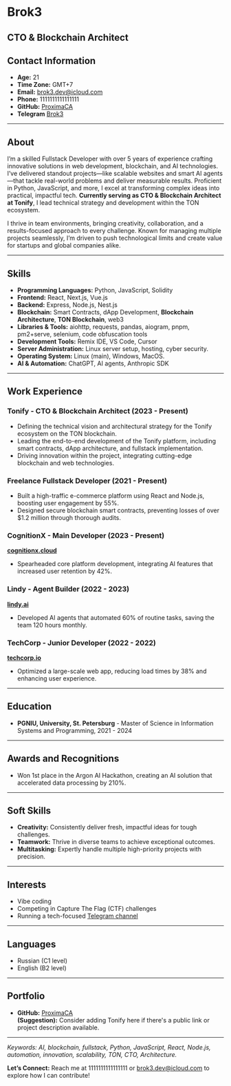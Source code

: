 #  Brok3
**CTO & Blockchain Architect**
---

## Contact Information
- **Age:** 21  
- **Time Zone:** GMT+7  
- **Email:** [brok3.dev@icloud.com](mailto:brok3.dev@icloud.com)  
- **Phone:** 1111111111111111  
- **GitHub:** [ProximaCA](https://github.com/ProximaCA)
- **Telegram** [Brok3](https://t.me/exhaustexe) 

---

## About
I’m a skilled Fullstack Developer with over 5 years of experience crafting innovative solutions in web development, blockchain, and AI technologies. I’ve delivered standout projects—like scalable websites and smart AI agents—that tackle real-world problems and deliver measurable results. Proficient in Python, JavaScript, and more, I excel at transforming complex ideas into practical, impactful tech. **Currently serving as CTO & Blockchain Architect at Tonify**, I lead technical strategy and development within the TON ecosystem.

I thrive in team environments, bringing creativity, collaboration, and a results-focused approach to every challenge. Known for managing multiple projects seamlessly, I’m driven to push technological limits and create value for startups and global companies alike.

---

## Skills
- **Programming Languages:** Python, JavaScript, Solidity
- **Frontend:** React, Next.js, Vue.js  
- **Backend:** Express, Node.js, Nest.js  
- **Blockchain:** Smart Contracts, dApp Development, **Blockchain Architecture**, **TON Blockchain**, web3
- **Libraries & Tools:** aiohttp, requests, pandas, aiogram, pnpm, pm2+serve, selenium, code obfuscation tools 
- **Development Tools:** Remix IDE, VS Code, Cursor  
- **Server Administration:** Linux server setup, hosting, cyber security.
- **Operating System:** Linux (main), Windows, MacOS.
- **AI & Automation:** ChatGPT, AI agents, Anthropic SDK  

---

## Work Experience

### **Tonify** - CTO & Blockchain Architect (2023 - Present) 
- Defining the technical vision and architectural strategy for the Tonify ecosystem on the TON blockchain.
- Leading the end-to-end development of the Tonify platform, including smart contracts, dApp architecture, and fullstack implementation.
- Driving innovation within the project, integrating cutting-edge blockchain and web technologies.

### **Freelance Fullstack Developer** (2021 - Present)
- Built a high-traffic e-commerce platform using React and Node.js, boosting user engagement by 55%.  
- Designed secure blockchain smart contracts, preventing losses of over $1.2 million through thorough audits.  

### **CognitionX** - Main Developer (2023 - Present)  
[**cognitionx.cloud**](https://cognitionx.cloud)  
- Spearheaded core platform development, integrating AI features that increased user retention by 42%.  

### **Lindy** - Agent Builder (2022 - 2023)  
[**lindy.ai**](https://lindy.ai)  
- Developed AI agents that automated 60% of routine tasks, saving the team 120 hours monthly.  

### **TechCorp** - Junior Developer (2022 - 2022)  
[**techcorp.io**](https://techcorp.io)  
- Optimized a large-scale web app, reducing load times by 38% and enhancing user experience.  

---

## Education
- **PGNIU, University, St. Petersburg** - Master of Science in Information Systems and Programming, 2021 - 2024  

---

## Awards and Recognitions
- Won 1st place in the Argon AI Hackathon, creating an AI solution that accelerated data processing by 210%.  

---

## Soft Skills
- **Creativity:** Consistently deliver fresh, impactful ideas for tough challenges.  
- **Teamwork:** Thrive in diverse teams to achieve exceptional outcomes.  
- **Multitasking:** Expertly handle multiple high-priority projects with precision.  

---

## Interests
- Vibe coding  
- Competing in Capture The Flag (CTF) challenges  
- Running a tech-focused [Telegram channel](https://t.me/fuckitwebuild)  

---

## Languages
- Russian (C1 level)
- English (B2 level)  

---

## Portfolio
- **GitHub:** [ProximaCA](https://github.com/ProximaCA)  
**(Suggestion):** Consider adding Tonify here if there's a public link or project description available.

---

*Keywords: AI, blockchain, fullstack, Python, JavaScript, React, Node.js, automation, innovation, scalability, TON, CTO, Architecture.*

**Let’s Connect:** Reach me at 1111111111111111 or [brok3.dev@icloud.com](mailto:brok3.dev@icloud.com) to explore how I can contribute!
